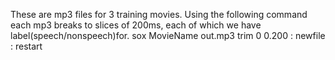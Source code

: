 These are mp3 files for 3 training movies.
Using the following command each mp3 breaks to slices of 200ms, each of which we have label(speech/nonspeech)for.
sox MovieName out.mp3 trim 0 0.200 : newfile : restart
